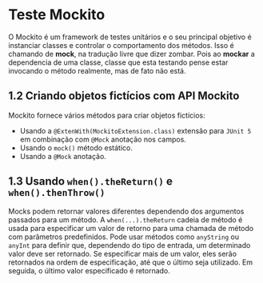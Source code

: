 # Teste Mockito

 O Mockito é um framework de testes unitários e o seu principal objetivo é instanciar classes e controlar o comportamento dos métodos.
Isso é chamando de **mock**, na tradução livre que dizer zombar. Pois ao **mockar** a dependencia de uma classe, classe que esta testando pense
estar invocando o método realmente, mas de fato não está.

## 1.2 Criando objetos fictícios com API Mockito

Mockito fornece vários métodos para criar objetos fictícios:

* Usando a `@ExtenWith(MockitoExtension.class)` extensão para `JUnit 5` em combinação com `@Mock` anotação nos campos.
* Usando o `mock()` método estático.
* Usando a `@Mock` anotação.


## 1.3 Usando `when().theReturn()` e `when().thenThrow()`

Mocks podem retornar valores diferentes dependendo dos argumentos passados para um método. A `when(...).theReturn`
cadeia de método é usada para especificar um valor de retorno para uma chamada de método com parâmetros predefinidos.
Pode usar métodos como `anyString` ou `anyInt` para definir que, dependendo do tipo de entrada, um determinado valor deve ser retornado.
Se especificar mais de um valor, eles serão retornados na ordem de especificação, até que o último seja utilizado. Em seguida, o último valor
especificado é retornado.




